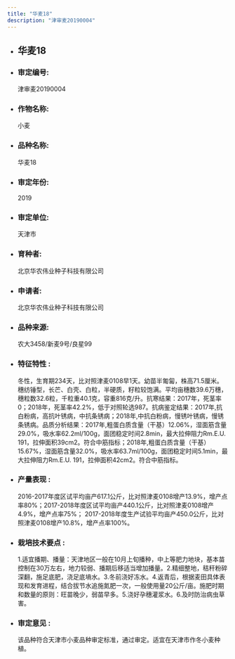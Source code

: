 ```yaml
---
title: "华麦18"
description: "津审麦20190004"
---
```

* ## 华麦18
* ###  审定编号:  
   津审麦20190004

*  ### 作物名称:  
   小麦

*   ###  品种名称: 
    华麦18

*   ### 审定年份: 
    2019

*   ### 审定单位:  
    天津市

*   ### 育种者:  
    北京华农伟业种子科技有限公司

*   ### 申请者:  
    北京华农伟业种子科技有限公司

*   ### 品种来源:  
    农大3458/新麦9号/良星99

*   ### 特征特性 : 
    冬性，生育期234天，比对照津麦0108早1天。幼苗半匍匐，株高71.5厘米。穗纺锤型，长芒、白壳、白粒，半硬质，籽粒较饱满。平均亩穗数39.6万穗，穗粒数32.6粒，千粒重40.1克，容重816克/升。抗寒结果：2017年，死茎率0；2018年，死茎率42.2%，低于对照轮选987。抗病鉴定结果：2017年,抗白粉病，高抗叶锈病，中抗条锈病；2018年,中抗白粉病，慢锈叶锈病，慢锈条锈病。品质分析结果：2017年,粗蛋白质含量（干基）12.06%，湿面筋含量29.0%，吸水率62.2ml/100g，面团稳定时间2.8min，最大拉伸阻力Rm.E.U. 191，拉伸面积39cm2。符合中筋指标；2018年,粗蛋白质含量（干基）15.67%，湿面筋含量32.0%，吸水率63.7ml/100g，面团稳定时间5.1min，最大拉伸阻力Rm.E.U. 191，拉伸面积42cm2。符合中筋指标。

*   ### 产量表现 : 
    2016-2017年度区试平均亩产617.1公斤，比对照津麦0108增产13.9%，增产点率80%；2017-2018年度区试平均亩产440.1公斤，比对照津麦0108增产4.9%，增产点率75%； 2017-2018年度生产试验平均亩产450.0公斤，比对照津麦0108增产10.8%，增产点率100%。

*   ### 栽培技术要点 : 
    1.适宜播期、播量：天津地区一般在10月上旬播种，中上等肥力地块，基本苗控制在30万左右，地力较弱、播期后移适当增加播量。2.精细整地，秸秆粉碎深翻，施足底肥，浇足底墒水。3.冬前浇好冻水。4.返青后，根据麦田具体表现和发育进程，结合拔节水追施氮肥一次，一般使用量20公斤/亩。施肥时期和数量的原则：旺苗晚少，弱苗早多。5.浇好孕穗灌浆水。6.及时防治病虫草害。

*   ### 审定意见 : 
    该品种符合天津市小麦品种审定标准，通过审定。适宜在天津市作冬小麦种植。

